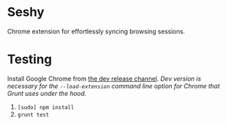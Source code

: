 # Seshy
Chrome extension for effortlessly syncing browsing sessions.

# Testing
Install Google Chrome from [the dev release channel](https://www.chromium.org/getting-involved/dev-channel).
*Dev version is necessary for the `--load-extension` command line option for Chrome that Grunt uses under the hood.*
1. `[sudo] npm install`
2. `grunt test`
